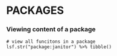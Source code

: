 # PACKAGES


### Viewing content of a package


```{r}
# view all funcitons in a package
lsf.str("package:janitor") %>% tibble()
```

